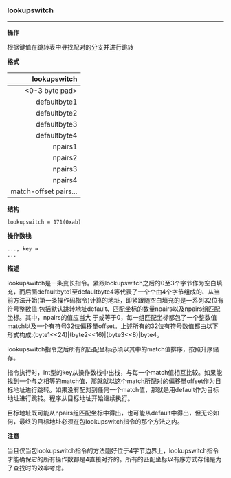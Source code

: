 ### lookupswitch

----

**操作**

根据键值在跳转表中寻找配对的分支并进行跳转

**格式**

|lookupswitch|
|--------:|
|\<0-3 byte pad>|
|defaultbyte1|
|defaultbyte2|
|defaultbyte3|
|defaultbyte4|
|npairs1|
|npairs2|
|npairs3|
|npairs4|
| match-offset pairs...|

**结构**
```
lookupswitch = 171(0xab)
```

**操作数栈**
```
..., key →
...
```

**描述**

lookupswitch是一条变长指令。紧跟lookupswitch之后的0至3个字节作为空白填充，而后面defaultbyte1至defaultbyte4等代表了一个个由4个字节组成的、从当前方法开始(第一条操作码指令)计算的地址，即紧跟随空白填充的是一系列32位有符号整数值:包括默认跳转地址default、匹配坐标的数量npairs以及npairs组匹配坐标。其中，npairs的值应当大
于或等于0，每一组匹配坐标都包了一个整数值match以及一个有符号32位偏移量offset。上述所有的32位有符号数值都由以下形式构成:(byte1<<24)|(byte2<<16)|(byte3<<8)|byte4。

lookupswitch指令之后所有的匹配坐标必须以其中的match值排序，按照升序储存。

指令执行时，int型的key从操作数栈中出栈，与每一个match值相互比较。如果能找到一个与之相等的match值，那就就以这个match所配对的偏移量offset作为目标地址进行跳转。如果没有配对到任何一个match值，那就是用default作为目标地址进行跳转。程序从目标地址开始继续执行。

目标地址既可能从npairs组匹配坐标中得出，也可能从default中得出，但无论如何，最终的目标地址必须在包lookupswitch指令的那个方法之内。

**注意**

当且仅当包lookupswitch指令的方法刚好位于4字节边界上，lookupswitch指令才能确保它的所有操作数都是4直接对齐的。所有的匹配坐标以有序方式存储是为了查找时的效率考虑。
